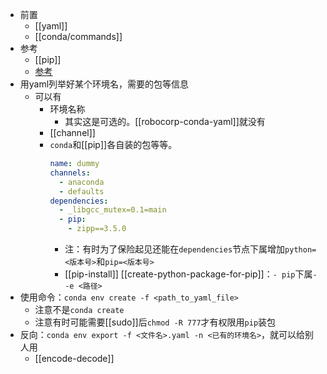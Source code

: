 - 前置
  - [[yaml]]
  - [[conda/commands]]
- 参考
  - [[pip]]
  - [参考](https://zhuanlan.zhihu.com/p/586560032)
- 用yaml列举好某个环境名，需要的包等信息
  - 可以有
    - 环境名称
      - 其实这是可选的。[[robocorp-conda-yaml]]就没有
    - [[channel]]
    - `conda`和[[pip]]各自装的包等等。
      ```yaml
      name: dummy
      channels:
        - anaconda
        - defaults
      dependencies:
        - _libgcc_mutex=0.1=main
        - pip:
          - zipp==3.5.0
      ```
      - 注：有时为了保险起见还能在`dependencies`节点下属增加`python=<版本号>`和`pip=<版本号>`
      - [[pip-install]] [[create-python-package-for-pip]]：`- pip`下属`- -e <路径>`
- 使用命令：`conda env create -f <path_to_yaml_file>`
  - 注意不是`conda create`
  - 注意有时可能需要[[sudo]]后`chmod -R 777`才有权限用`pip`装包
- 反向：`conda env export -f <文件名>.yaml -n <已有的环境名>`，就可以给别人用
  - [[encode-decode]]